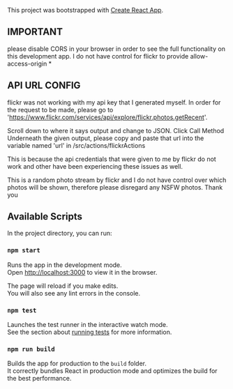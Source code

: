 This project was bootstrapped with [Create React App](https://github.com/facebook/create-react-app).

## IMPORTANT

please disable CORS in your browser in order to see the full functionality on this development app. I do not have control for flickr 
to provide allow-access-origin *

## API URL CONFIG

flickr was not working with my api key that I generated myself. In order for the request to be made,
please go to 'https://www.flickr.com/services/api/explore/flickr.photos.getRecent'.

Scroll down to where it says output and change to JSON.
Click Call Method
Underneath the given output, please copy and paste that url into the variable named 'url' 
in <rootDir/>/src/actions/flickrActions

This is because the api credentials that were given to me by flickr do not work and other have been experiencing these issues as well.

This is a random photo stream by flickr and I do not have control over which photos will be shown, therefore
please disregard any NSFW photos. Thank you

## Available Scripts

In the project directory, you can run:

### `npm start`

Runs the app in the development mode.<br>
Open [http://localhost:3000](http://localhost:3000) to view it in the browser.

The page will reload if you make edits.<br>
You will also see any lint errors in the console.

### `npm test`

Launches the test runner in the interactive watch mode.<br>
See the section about [running tests](https://facebook.github.io/create-react-app/docs/running-tests) for more information.

### `npm run build`

Builds the app for production to the `build` folder.<br>
It correctly bundles React in production mode and optimizes the build for the best performance.

